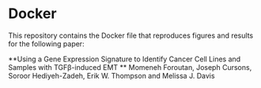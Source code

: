 # Docker 

This repository contains the Docker file that reproduces figures and results for the following paper:

**Using a Gene Expression Signature to Identify Cancer Cell Lines and Samples with TGFβ-induced EMT **
Momeneh Foroutan, Joseph Cursons, Soroor Hediyeh-Zadeh, Erik W. Thompson and Melissa J. Davis

